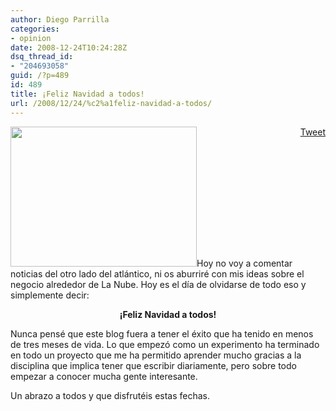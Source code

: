 ```yaml
---
author: Diego Parrilla
categories:
- opinion
date: 2008-12-24T10:24:28Z
dsq_thread_id:
- "204693058"
guid: /?p=489
id: 489
title: ¡Feliz Navidad a todos!
url: /2008/12/24/%c2%a1feliz-navidad-a-todos/
---
```


<div style="float: right; margin-left: 10px;">
  <a href="https://twitter.com/share" class="twitter-share-button" data-via="nubeblog" data-count="vertical" data-url="/2008/12/24/%c2%a1feliz-navidad-a-todos/">Tweet</a>
</div>

[<img class="aligncenter size-full wp-image-490" title="christmascloud" src="/wp-content/uploads/christmascloud.jpg" alt="" width="298" height="224" />](/wp-content/uploads/christmascloud.jpg)Hoy no voy a comentar noticias del otro lado del atlántico, ni os aburriré con mis ideas sobre el negocio alrededor de La Nube. Hoy es el día de olvidarse de todo eso y simplemente decir:

<p style="text-align: center; text-size=2">
  <strong>¡Feliz Navidad a todos!</strong>
</p>

<p style="text-align: left;">
  Nunca pensé que este blog fuera a tener el éxito que ha tenido en menos de tres meses de vida. Lo que empezó como un experimento ha terminado en todo un proyecto que me ha permitido aprender mucho gracias a la disciplina que implica tener que escribir diariamente, pero sobre todo empezar a conocer mucha gente interesante. 
</p>

<p style="text-align: left;">
  Un abrazo a todos y que disfrutéis estas fechas.
</p>
